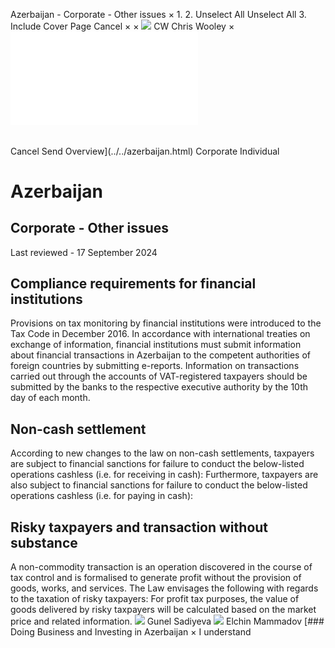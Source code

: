 Azerbaijan - Corporate - Other issues
×
1.
2.
Unselect All
Unselect All
3.
Include Cover Page
Cancel
×
×
![](../../-/media/world-wide-tax-summaries/attachments/global---chris-wooley.ashx%3Frev=ac5e5f3223b34096b1afc2a6009c7320&revision=ac5e5f32-23b3-4096-b1af-c2a6009c7320&hash=859B7ADC84DC2CBEC9760E9E6EE7DE6D0A8BFCDF)
CW
Chris Wooley
×
![](other-issues.html)
######
Cancel
Send
Overview](../../azerbaijan.html)
Corporate
Individual
# Azerbaijan
## Corporate - Other issues
Last reviewed - 17 September 2024
## Compliance requirements for financial institutions
Provisions on tax monitoring by financial institutions were introduced to the Tax Code in December 2016. In accordance with international treaties on exchange of information, financial institutions must submit information about financial transactions in Azerbaijan to the competent authorities of foreign countries by submitting e-reports.
Information on transactions carried out through the accounts of VAT-registered taxpayers should be submitted by the banks to the respective executive authority by the 10th day of each month.
## Non-cash settlement
According to new changes to the law on non-cash settlements, taxpayers are subject to financial sanctions for failure to conduct the below-listed operations cashless (i.e. for receiving in cash):
Furthermore, taxpayers are also subject to financial sanctions for failure to conduct the below-listed operations cashless (i.e. for paying in cash):
## Risky taxpayers and transaction without substance
A non-commodity transaction is an operation discovered in the course of tax control and is formalised to generate profit without the provision of goods, works, and services.
The Law envisages the following with regards to the taxation of risky taxpayers:
For profit tax purposes, the value of goods delivered by risky taxpayers will be calculated based on the market price and related information.
![](../../-/media/world-wide-tax-summaries/azerbaijangunel-sadiyevaazerbaijan--gunel-sadiyevajpg20221219131200944.ashx%3Frev=32cc9b16bb5f44219048d063e78ed39a&revision=32cc9b16-bb5f-4421-9048-d063e78ed39a&hash=89458987A58E2D5778FB450D5D055B27FE9ABA3E)
Gunel Sadiyeva
![](../../-/media/world-wide-tax-summaries/azerbaijanelchin-mammadovazerbaijan--elchin-mammadovjpg20201119102334145.ashx%3Frev=6137afed18144e8b99ff6fcdd5d8c6eb&revision=6137afed-1814-4e8b-99ff-6fcdd5d8c6eb&hash=C845ABE4530DFDD3254DC47A4514613E9B104A49)
Elchin Mammadov
[### Doing Business and Investing in Azerbaijan
×
I understand